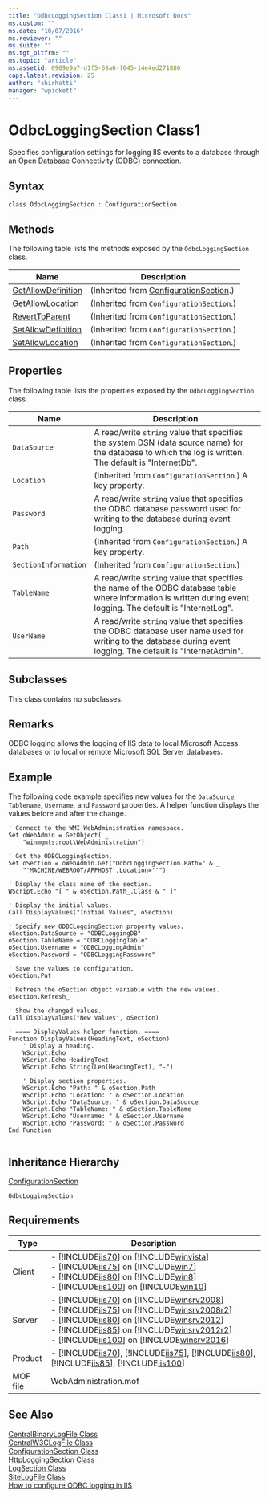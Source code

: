 ```yaml
---
title: "OdbcLoggingSection Class1 | Microsoft Docs"
ms.custom: ""
ms.date: "10/07/2016"
ms.reviewer: ""
ms.suite: ""
ms.tgt_pltfrm: ""
ms.topic: "article"
ms.assetid: 0969e9a7-d1f5-58a6-f045-14e4ed271880
caps.latest.revision: 25
author: "shirhatti"
manager: "wpickett"
---
```

# OdbcLoggingSection Class1
Specifies configuration settings for logging IIS events to a database through an Open Database Connectivity (ODBC) connection.  
  
## Syntax  
  
```vbs  
class OdbcLoggingSection : ConfigurationSection  
```  
  
## Methods  
 The following table lists the methods exposed by the `OdbcLoggingSection` class.  
  
|Name|Description|  
|----------|-----------------|  
|[GetAllowDefinition](../../reference/admin/configurationsection-getallowdefinition-method.md)|(Inherited from [ConfigurationSection](../../reference/admin/configurationsection-class1.md).)|  
|[GetAllowLocation](../../reference/admin/configurationsection-getallowlocation-method.md)|(Inherited from `ConfigurationSection`.)|  
|[RevertToParent](../../reference/admin/configurationsection-reverttoparent-method.md)|(Inherited from `ConfigurationSection`.)|  
|[SetAllowDefinition](../../reference/admin/configurationsection-setallowdefinition-method.md)|(Inherited from `ConfigurationSection`.)|  
|[SetAllowLocation](../../reference/admin/configurationsection-setallowlocation-method.md)|(Inherited from `ConfigurationSection`.)|  
  
## Properties  
 The following table lists the properties exposed by the `OdbcLoggingSection` class.  
  
|Name|Description|  
|----------|-----------------|  
|`DataSource`|A read/write `string` value that specifies the system DSN (data source name) for the database to which the log is written. The default is "InternetDb".|  
|`Location`|(Inherited from `ConfigurationSection`.) A key property.|  
|`Password`|A read/write `string` value that specifies the ODBC database password used for writing to the database during event logging.|  
|`Path`|(Inherited from `ConfigurationSection`.) A key property.|  
|`SectionInformation`|(Inherited from `ConfigurationSection`.)|  
|`TableName`|A read/write `string` value that specifies the name of the ODBC database table where information is written during event logging. The default is "InternetLog".|  
|`UserName`|A read/write `string` value that specifies the ODBC database user name used for writing to the database during event logging. The default is "InternetAdmin".|  
  
## Subclasses  
 This class contains no subclasses.  
  
## Remarks  
 ODBC logging allows the logging of IIS data to local Microsoft Access databases or to local or remote Microsoft SQL Server databases.  
  
## Example  
 The following code example specifies new values for the `DataSource`, `Tablename`, `Username`, and `Password` properties. A helper function displays the values before and after the change.  
  
```  
' Connect to the WMI WebAdministration namespace.  
Set oWebAdmin = GetObject( _  
    "winmgmts:root\WebAdministration")  
  
' Get the ODBCLoggingSection.  
Set oSection = oWebAdmin.Get("OdbcLoggingSection.Path=" & _  
    "'MACHINE/WEBROOT/APPHOST',Location=''")  
  
' Display the class name of the section.  
WScript.Echo "[ " & oSection.Path_.Class & " ]"  
  
' Display the initial values.  
Call DisplayValues("Initial Values", oSection)  
  
' Specify new ODBCLoggingSection property values.  
oSection.DataSource = "ODBCLoggingDB"  
oSection.TableName = "ODBCLoggingTable"  
oSection.Username = "ODBCLoggingAdmin"  
oSection.Password = "ODBCLoggingPassword"  
  
' Save the values to configuration.  
oSection.Put_  
  
' Refresh the oSection object variable with the new values.  
oSection.Refresh_  
  
' Show the changed values.  
Call DisplayValues("New Values", oSection)  
  
' ==== DisplayValues helper function. ====  
Function DisplayValues(HeadingText, oSection)  
    ' Display a heading.  
    WScript.Echo  
    WScript.Echo HeadingText  
    WScript.Echo String(Len(HeadingText), "-")  
  
    ' Display section properties.  
    WScript.Echo "Path: " & oSection.Path  
    WScript.Echo "Location: " & oSection.Location  
    WScript.Echo "DataSource: " & oSection.DataSource  
    WScript.Echo "TableName: " & oSection.TableName  
    WScript.Echo "Username: " & oSection.Username  
    WScript.Echo "Password: " & oSection.Password  
End Function  
  
```  
  
## Inheritance Hierarchy  
 [ConfigurationSection](../../reference/admin/configurationsection-class1.md)  
  
 `OdbcLoggingSection`  
  
## Requirements  
  
|Type|Description|  
|----------|-----------------|  
|Client|-   [!INCLUDE[iis70](../../reference/admin/includes/iis70-md.md)] on [!INCLUDE[winvista](../../reference/admin/includes/winvista-md.md)]<br />-   [!INCLUDE[iis75](../../reference/admin/includes/iis75-md.md)] on [!INCLUDE[win7](../../reference/admin/includes/win7-md.md)]<br />-   [!INCLUDE[iis80](../../reference/admin/includes/iis80-md.md)] on [!INCLUDE[win8](../../reference/admin/includes/win8-md.md)]<br />-   [!INCLUDE[iis100](../../reference/admin/includes/iis100-md.md)] on [!INCLUDE[win10](../../reference/admin/includes/win10-md.md)]|  
|Server|-   [!INCLUDE[iis70](../../reference/admin/includes/iis70-md.md)] on [!INCLUDE[winsrv2008](../../reference/admin/includes/winsrv2008-md.md)]<br />-   [!INCLUDE[iis75](../../reference/admin/includes/iis75-md.md)] on [!INCLUDE[winsrv2008r2](../../reference/admin/includes/winsrv2008r2-md.md)]<br />-   [!INCLUDE[iis80](../../reference/admin/includes/iis80-md.md)] on [!INCLUDE[winsrv2012](../../reference/admin/includes/winsrv2012-md.md)]<br />-   [!INCLUDE[iis85](../../reference/admin/includes/iis85-md.md)] on [!INCLUDE[winsrv2012r2](../../reference/admin/includes/winsrv2012r2-md.md)]<br />-   [!INCLUDE[iis100](../../reference/admin/includes/iis100-md.md)] on [!INCLUDE[winsrv2016](../../reference/admin/includes/winsrv2016-md.md)]|  
|Product|-   [!INCLUDE[iis70](../../reference/admin/includes/iis70-md.md)], [!INCLUDE[iis75](../../reference/admin/includes/iis75-md.md)], [!INCLUDE[iis80](../../reference/admin/includes/iis80-md.md)], [!INCLUDE[iis85](../../reference/admin/includes/iis85-md.md)], [!INCLUDE[iis100](../../reference/admin/includes/iis100-md.md)]|  
|MOF file|WebAdministration.mof|  
  
## See Also  
 [CentralBinaryLogFile Class](../../reference/admin/centralbinarylogfile-class1.md)   
 [CentralW3CLogFile Class](../../reference/admin/centralw3clogfile-class1.md)   
 [ConfigurationSection Class](../../reference/admin/configurationsection-class1.md)   
 [HttpLoggingSection Class](../../reference/admin/httploggingsection-class1.md)   
 [LogSection Class](../../reference/admin/logsection-class1.md)   
 [SiteLogFile Class](../../reference/admin/sitelogfile-class1.md)   
 [How to configure ODBC logging in IIS](http://go.microsoft.com/fwlink/?LinkId=62470)